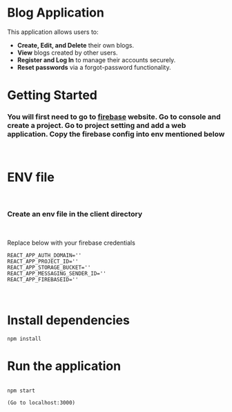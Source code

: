 # Blog Application

This application allows users to:

- **Create, Edit, and Delete** their own blogs.
- **View** blogs created by other users.
- **Register and Log In** to manage their accounts securely.
- **Reset passwords** via a forgot-password functionality.
 

# Getting Started


### You will first need to go to [firebase](https://firebase.google.com/) website. Go to console and create a project. Go to project setting and add a web application. Copy the firebase config into env mentioned below

<br>

# ENV file

<br>

### Create an env file in the client directory

<br>

Replace below with your firebase credentials

```
REACT_APP_AUTH_DOMAIN=''
REACT_APP_PROJECT_ID=''
REACT_APP_STORAGE_BUCKET=''
REACT_APP_MESSAGING_SENDER_ID=''
REACT_APP_FIREBASEID=''
```

<br>

 
# Install dependencies

```
npm install
```

# Run the application

```
 
npm start

(Go to localhost:3000)
```

<br>

 
